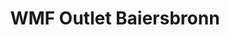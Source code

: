 ---
title: "WMF Outlet Baiersbronn"
url: /baiersbronn/wmf-outlet-baiersbronn/
shop: Haushaltsartikel
---